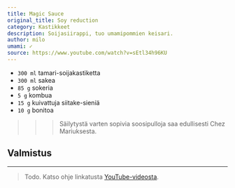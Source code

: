 ```yaml
---
title: Magic Sauce
original_title: Soy reduction
category: Kastikkeet
description: Soijasiirappi, tuo umamipommien keisari.
author: milo
umami: ✓
source: https://www.youtube.com/watch?v=sEtl34h96KU
---
```


* `300 ml` tamari-soijakastiketta
* `300 ml` sakea
* `85 g` sokeria
* `5 g` kombua
* `15 g` kuivattuja siitake-sieniä
* `10 g` bonitoa

>>> Säilytystä varten sopivia soosipulloja saa edullisesti Chez Mariuksesta.

## Valmistus

---

> Todo. Katso ohje linkatusta [YouTube-videosta](https://www.youtube.com/watch?v=sEtl34h96KU).